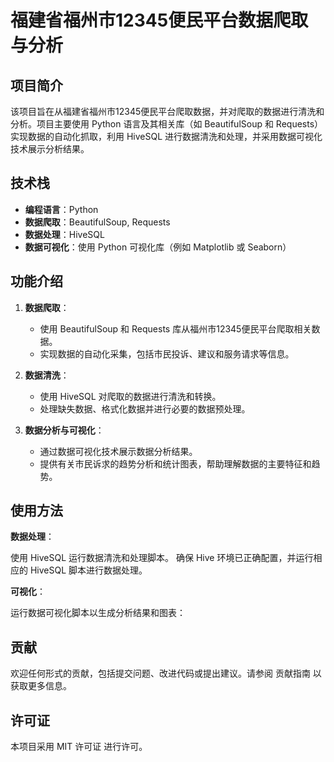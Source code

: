 # 福建省福州市12345便民平台数据爬取与分析

## 项目简介

该项目旨在从福建省福州市12345便民平台爬取数据，并对爬取的数据进行清洗和分析。项目主要使用 Python 语言及其相关库（如 BeautifulSoup 和 Requests）实现数据的自动化抓取，利用 HiveSQL 进行数据清洗和处理，并采用数据可视化技术展示分析结果。

## 技术栈

- **编程语言**：Python
- **数据爬取**：BeautifulSoup, Requests
- **数据处理**：HiveSQL
- **数据可视化**：使用 Python 可视化库（例如 Matplotlib 或 Seaborn）

## 功能介绍

1. **数据爬取**：
   - 使用 BeautifulSoup 和 Requests 库从福州市12345便民平台爬取相关数据。
   - 实现数据的自动化采集，包括市民投诉、建议和服务请求等信息。

2. **数据清洗**：
   - 使用 HiveSQL 对爬取的数据进行清洗和转换。
   - 处理缺失数据、格式化数据并进行必要的数据预处理。

3. **数据分析与可视化**：
   - 通过数据可视化技术展示数据分析结果。
   - 提供有关市民诉求的趋势分析和统计图表，帮助理解数据的主要特征和趋势。

## 使用方法
**数据处理**：

使用 HiveSQL 运行数据清洗和处理脚本。
确保 Hive 环境已正确配置，并运行相应的 HiveSQL 脚本进行数据处理。

**可视化**：

运行数据可视化脚本以生成分析结果和图表：

## 贡献
欢迎任何形式的贡献，包括提交问题、改进代码或提出建议。请参阅 贡献指南 以获取更多信息。

## 许可证
本项目采用 MIT 许可证 进行许可。
